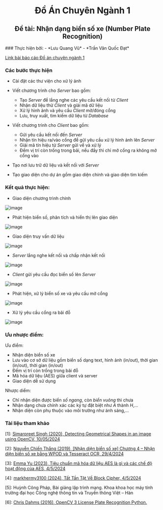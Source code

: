 <p align="center">
	<h1 align="center"><b>Đồ Án Chuyên Ngành 1</b></h1>
	<h2 align="center"><b>Đề tài: Nhận dạng biển số xe (Number Plate Recognition)</b></h2>

</p>
### Thực hiện bởi: 
- *Lưu Quang Vũ*
- *Trần Văn Quốc Đạt*

[Link bài báo cáo Đồ án chuyên ngành 1](https://docs.google.com/document/d/1AHISBgSxSUhjXrb8DtjoLRXv2xVi0Q4H/edit?usp=sharing&ouid=106940902399053081489&rtpof=true&sd=true)
### Các bước thực hiện

- Cài đặt các thư viện cho xử lý ảnh
- Viết chương trình cho *Server* bao gồm:
  - Tạo *Server* để lắng nghe các yêu cầu kết nối từ *Client*
  - Nhận dữ liệu thừ *Client* và giải mã dữ liệu
  - Xử lý hình ảnh và yêu cầu *Client* mở/đóng cổng
  - Lưu, truy xuất, tìm kiếm dữ liệu từ *Database*
    
- Viết chương trình cho *Client* bao gồm:
  - Gửi yêu cầu kết nối đến *Server*
  - Nhận tín hiệu ra/vào cổng để gửi yêu cầu xử lý hình ảnh lên *Server*
  - Giải mã tín hiệu từ *Server* gửi về và xử lý
  - Đếm vị trí còn trống trong bãi, nếu đầy thì chỉ mở cổng ra không mở cổng vào
- Tạo nơi lưu trữ dữ liệu và kết nối với *Server*
- Tạo giao diện cho dự án gồm giao diện chính và giao diện tìm kiếm

### Kết quả thực hiện: 



- Giao diện chương trình chính

![image](https://github.com/user-attachments/assets/1cb9e70c-9294-4624-adc5-f1c2c8898cdf)

- Phát hiện biển số, phân tích và hiển thị lên giao diện

![image](https://github.com/user-attachments/assets/867587db-56d2-459d-ac96-cdbf678af4af)

- Giao diện truy vấn dữ liệu

![image](https://github.com/user-attachments/assets/872c7e8e-dcf0-4b71-9208-9cd5d5eeb4c7)

- *Server* lắng nghe kết nối và chấp nhận kết nối

![image](https://github.com/user-attachments/assets/3d490f6e-941d-42fd-bb1f-7c8d2168fb5d)

- *Client* gửi yêu cầu đọc biển số lên *Server*

![image](https://github.com/user-attachments/assets/72c58830-d715-4ade-8a61-e2e0c5886b55)

- Phát hiện, xử lý biển số xe và yêu cầu mở cổng

![image](https://github.com/user-attachments/assets/f48aff0f-f5fe-4263-b860-1f86af2d8713)

- Xử lý yêu cầu cổng ra bãi đỗ

![image](https://github.com/user-attachments/assets/8923bbef-45ee-474a-9146-05c73e6ad149)

### Ưu nhược điểm:

Ưu điểm:
- Nhận diện biển số xe
- Lưu vào cơ sở dữ liệu gồm biển số dạng text, hình ảnh (in/out), thời gian (in/out), thời gian (in/out)
- Đếm vị trí còn trống trong bãi đỗ
- Mã hóa dữ liệu (AES) giữa client và server
- Giao diện dễ sử dụng

Nhược diểm:
- Chỉ nhận diện được biển *số ngang*, còn *biển vuông* thì chưa
- Nhận dạng chưa chính xác các ký tự đặt biệt như *A* thành *H*,...
- Nhận diện còn phụ thuộc vào môi trường như ánh sáng,...

### Tài liệu tham khảo

[1]:  [Simarpreet Singh (2020), Detecting Geometrical Shapes in an image using OpenCV, 10/05/2024](https://dev.to/simarpreetsingh019/detecting-geometrical-shapes-in-an-image-using-opencv-4g72?comments_sort=latest)

[2]:  [Nguyễn Chiến Thắng (2019), [Nhận diện biển số xe] Chương 4 – Nhận diện biển số xe bằng WPOD và Tesseract OCR, 29/4/2024](<https://www.miai.vn/2019/11/30/nhan-dien-bien-so-xe-chuong-4-nhan-dien-bien-so-xe-bang-wpod-va-tesseract-ocr/>)

[3]: [Emma Yu (2023), Tiêu chuẩn mã hóa dữ liệu AES là gì và các chế độ hoạt động của AES, 4/5/2024](https://hoanghamobile.com/tin-tuc/aes/)

[4]: [markhermy3100 (2024), Tất Tần Tật Về Block Cipher, 4/5/2024](https://codelearn.io/sharing/tat-tan-tat-ve-block-cipher)

[5]:  Huỳnh Công Pháp, Bài giảng lập trình mạng. Khoa khoa học máy tính trường đại học Công nghệ thông tin và Truyền thông Việt – Hàn

[6]: [Chris Dahms (2016), OpenCV 3 License Plate Recognition Python.](https://www.youtube.com/watch?v=fJcl6Gw1D8k)
